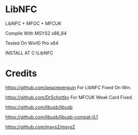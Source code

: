 # LibNFC
LibNFC + MFOC + MFCUK

Compile With MSYS2 x86_64

Tested On Win10 Pro x64

INSTALL AT C:\LibNFC

# Credits

https://github.com/peacepenguin
For LibNFC Fixed On Win.

https://github.com/DrSchottky
For MFCUK Weak Card Fixed.

https://github.com/libusb/libusb

https://github.com/libusb/libusb-compat-0.1

https://github.com/msys2/msys2
